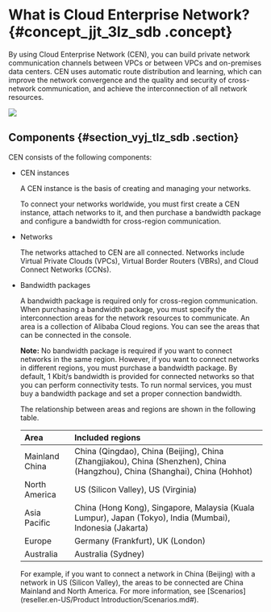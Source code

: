 # What is Cloud Enterprise Network? {#concept_jjt_3lz_sdb .concept}

By using Cloud Enterprise Network \(CEN\), you can build private network communication channels between VPCs or between VPCs and on-premises data centers. CEN uses automatic route distribution and learning, which can improve the network convergence and the quality and security of cross-network communication, and achieve the interconnection of all network resources.

![](http://static-aliyun-doc.oss-cn-hangzhou.aliyuncs.com/assets/img/3038/1565801404856_en-US.png)

## Components {#section_vyj_tlz_sdb .section}

CEN consists of the following components:

-   CEN instances

    A CEN instance is the basis of creating and managing your networks.

    To connect your networks worldwide, you must first create a CEN instance, attach networks to it, and then purchase a bandwidth package and configure a bandwidth for cross-region communication.

-   Networks

    The networks attached to CEN are all connected. Networks include Virtual Private Clouds \(VPCs\), Virtual Border Routers \(VBRs\), and Cloud Connect Networks \(CCNs\).

-   Bandwidth packages

    A bandwidth package is required only for cross-region communication. When purchasing a bandwidth package, you must specify the interconnection areas for the network resources to communicate. An area is a collection of Alibaba Cloud regions. You can see the areas that can be connected in the console.

    **Note:** No bandwidth package is required if you want to connect networks in the same region. However, if you want to connect networks in different regions, you must purchase a bandwidth package. By default, 1 Kbit/s bandwidth is provided for connected networks so that you can perform connectivity tests. To run normal services, you must buy a bandwidth package and set a proper connection bandwidth.

    The relationship between areas and regions are shown in the following table.

    |Area|Included regions|
    |:---|:---------------|
    |Mainland China|China \(Qingdao\), China \(Beijing\), China \(Zhangjiakou\), China \(Shenzhen\), China \(Hangzhou\), China \(Shanghai\), China \(Hohhot\)|
    |North America|US \(Silicon Valley\), US \(Virginia\)|
    |Asia Pacific|China \(Hong Kong\), Singapore, Malaysia \(Kuala Lumpur\), Japan \(Tokyo\), India \(Mumbai\), Indonesia \(Jakarta\)|
    |Europe|Germany \(Frankfurt\), UK \(London\)|
    |Australia|Australia \(Sydney\)|

    For example, if you want to connect a network in China \(Beijing\) with a network in US \(Silicon Valley\), the areas to be connected are China Mainland and North America. For more information, see [Scenarios](reseller.en-US/Product Introduction/Scenarios.md#).



